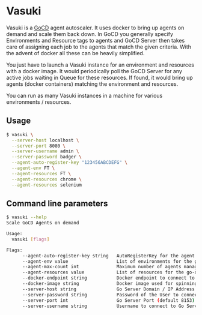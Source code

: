 # Vasuki

Vasuki is a [GoCD](http://go.cd/) agent autoscaler. It uses docker to bring up agents on demand and scale them back down. In GoCD you generally specify Environments and Resource tags to agents and GoCD Server then takes care of assigning each job to the agents that match the given criteria. With the advent of docker all these can be heavily simplified.

You just have to launch a Vasuki instance for an environment and resources with a docker image. It would periodically poll the GoCD Server for any active jobs waiting in Queue for these resources. If found, it would bring up agents (docker containers) matching the environment and resources.

You can run as many Vasuki instances in a machine for various environments / resources.

## Usage
```bash
$ vasuki \
  --server-host localhost \
  --server-port 8080 \
  --server-username admin \
  --server-password badger \
  --agent-auto-register-key "123456ABCDEFG" \
  --agent-env FT \
  --agent-resources FT \
  --agent-resources chrome \
  --agent-resources selenium
```

## Command line parameters
```bash
$ vasuki --help
Scale GoCD Agents on demand

Usage:
  vasuki [flags]

Flags:
      --agent-auto-register-key string   AutoRegisterKey for the agent to register to the GoCD Server (default "123456ABCDEFG")
      --agent-env value                  List of environments for the go-agent (default [])
      --agent-max-count int              Maximum number of agents managed by this Vasuki instance (default 1)
      --agent-resources value            List of resources for the go-agent (default [])
      --docker-endpoint string           Docker endpoint to connect to (default "unix:///var/run/docker.sock")
      --docker-image string              Docker image used for spinning up the agent (default "ashwanthkumar/gocd-agent")
      --server-host string               Go Server Domain / IP Address (default "localhost")
      --server-password string           Password of the User to connect to Go Server (default "badger")
      --server-port int                  Go Server Port (default 8153)
      --server-username string           Username to connect to Go Server (default "admin")
```
